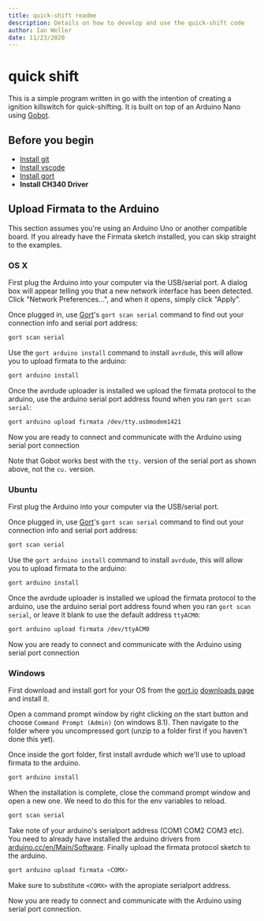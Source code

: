 ```yaml
---
title: quick-shift readme
description: Details on how to develop and use the quick-shift code
author: Ian Weller
date: 11/23/2020
---
```


# quick shift

This is a simple program written in go with the intention of creating a ignition killswitch for quick-shifting. It is built on top of an Arduino Nano using [Gobot](https://pkg.go.dev/gobot.io/x/gobot).

## Before you begin

- [Install git](https://git-scm.com/downloads)
- [Install vscode](https://code.visualstudio.com/)
- [Install gort](https://gort.io/documentation/getting_started/downloads/)
- **Install CH340 Driver**

## Upload Firmata to the Arduino

This section assumes you're using an Arduino Uno or another compatible board. If you already have the Firmata sketch installed, you can skip straight to the examples.

### OS X

First plug the Arduino into your computer via the USB/serial port. A dialog box will appear telling you that a new network interface has been detected. Click "Network Preferences…", and when it opens, simply click "Apply".

Once plugged in, use [Gort](http://gort.io)'s `gort scan serial` command to find out your connection info and serial port address:

```bash
gort scan serial
```

Use the `gort arduino install` command to install `avrdude`, this will allow you to upload firmata to the arduino:

```bash
gort arduino install
```

Once the avrdude uploader is installed we upload the firmata protocol to the arduino, use the arduino serial port address found when you ran `gort scan serial`:

```bash
gort arduino upload firmata /dev/tty.usbmodem1421
```

Now you are ready to connect and communicate with the Arduino using serial port connection

Note that Gobot works best with the `tty.` version of the serial port as shown above, not the `cu.` version.

### Ubuntu

First plug the Arduino into your computer via the USB/serial port.

Once plugged in, use [Gort](http://gort.io)'s `gort scan serial` command to find out your connection info and serial port address:

```bash
gort scan serial
```

Use the `gort arduino install` command to install `avrdude`, this will allow you to upload firmata to the arduino:

```bash
gort arduino install
```

Once the avrdude uploader is installed we upload the firmata protocol to the arduino, use the arduino serial port address found when you ran `gort scan serial`, or leave it blank to use the default address `ttyACM0`:

```bash
gort arduino upload firmata /dev/ttyACM0
```

Now you are ready to connect and communicate with the Arduino using serial port connection

### Windows

First download and install gort for your OS from the [gort.io](gort.io) [downloads page](http://gort.io/documentation/getting_started/downloads/) and install it.

Open a command prompt window by right clicking on the start button and choose `Command Prompt (Admin)` (on windows 8.1). Then navigate to the folder where you uncompressed gort (unzip to a folder first if you haven't done this yet).

Once inside the gort folder, first install avrdude which we'll use to upload firmata to the arduino.

```bash
gort arduino install
```

When the installation is complete, close the command prompt window and open a new one. We need to do this for the env variables to reload.

```bash
gort scan serial
```

Take note of your arduino's serialport address (COM1 COM2 COM3 etc). You need to already have installed the arduino drivers from [arduino.cc/en/Main/Software](https://www.arduino.cc/en/Main/Software). Finally upload the firmata protocol sketch to the arduino.

```bash
gort arduino upload firmata <COMX>
```

Make sure to substitute `<COMX>` with the apropiate serialport address.

Now you are ready to connect and communicate with the Arduino using serial port connection.
